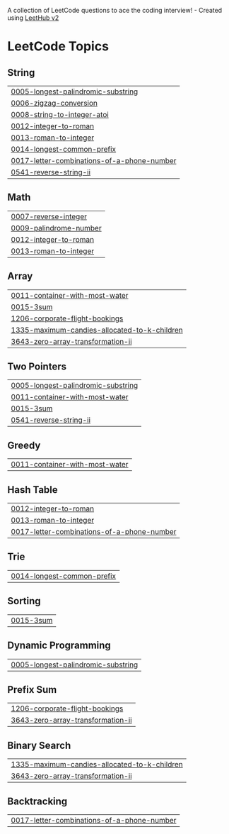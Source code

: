 A collection of LeetCode questions to ace the coding interview! - Created using [LeetHub v2](https://github.com/arunbhardwaj/LeetHub-2.0)

<!---LeetCode Topics Start-->
# LeetCode Topics
## String
|  |
| ------- |
| [0005-longest-palindromic-substring](https://github.com/seanyzhang/LeetCode/tree/master/0005-longest-palindromic-substring) |
| [0006-zigzag-conversion](https://github.com/seanyzhang/LeetCode/tree/master/0006-zigzag-conversion) |
| [0008-string-to-integer-atoi](https://github.com/seanyzhang/LeetCode/tree/master/0008-string-to-integer-atoi) |
| [0012-integer-to-roman](https://github.com/seanyzhang/LeetCode/tree/master/0012-integer-to-roman) |
| [0013-roman-to-integer](https://github.com/seanyzhang/LeetCode/tree/master/0013-roman-to-integer) |
| [0014-longest-common-prefix](https://github.com/seanyzhang/LeetCode/tree/master/0014-longest-common-prefix) |
| [0017-letter-combinations-of-a-phone-number](https://github.com/seanyzhang/LeetCode/tree/master/0017-letter-combinations-of-a-phone-number) |
| [0541-reverse-string-ii](https://github.com/seanyzhang/LeetCode/tree/master/0541-reverse-string-ii) |
## Math
|  |
| ------- |
| [0007-reverse-integer](https://github.com/seanyzhang/LeetCode/tree/master/0007-reverse-integer) |
| [0009-palindrome-number](https://github.com/seanyzhang/LeetCode/tree/master/0009-palindrome-number) |
| [0012-integer-to-roman](https://github.com/seanyzhang/LeetCode/tree/master/0012-integer-to-roman) |
| [0013-roman-to-integer](https://github.com/seanyzhang/LeetCode/tree/master/0013-roman-to-integer) |
## Array
|  |
| ------- |
| [0011-container-with-most-water](https://github.com/seanyzhang/LeetCode/tree/master/0011-container-with-most-water) |
| [0015-3sum](https://github.com/seanyzhang/LeetCode/tree/master/0015-3sum) |
| [1206-corporate-flight-bookings](https://github.com/seanyzhang/LeetCode/tree/master/1206-corporate-flight-bookings) |
| [1335-maximum-candies-allocated-to-k-children](https://github.com/seanyzhang/LeetCode/tree/master/1335-maximum-candies-allocated-to-k-children) |
| [3643-zero-array-transformation-ii](https://github.com/seanyzhang/LeetCode/tree/master/3643-zero-array-transformation-ii) |
## Two Pointers
|  |
| ------- |
| [0005-longest-palindromic-substring](https://github.com/seanyzhang/LeetCode/tree/master/0005-longest-palindromic-substring) |
| [0011-container-with-most-water](https://github.com/seanyzhang/LeetCode/tree/master/0011-container-with-most-water) |
| [0015-3sum](https://github.com/seanyzhang/LeetCode/tree/master/0015-3sum) |
| [0541-reverse-string-ii](https://github.com/seanyzhang/LeetCode/tree/master/0541-reverse-string-ii) |
## Greedy
|  |
| ------- |
| [0011-container-with-most-water](https://github.com/seanyzhang/LeetCode/tree/master/0011-container-with-most-water) |
## Hash Table
|  |
| ------- |
| [0012-integer-to-roman](https://github.com/seanyzhang/LeetCode/tree/master/0012-integer-to-roman) |
| [0013-roman-to-integer](https://github.com/seanyzhang/LeetCode/tree/master/0013-roman-to-integer) |
| [0017-letter-combinations-of-a-phone-number](https://github.com/seanyzhang/LeetCode/tree/master/0017-letter-combinations-of-a-phone-number) |
## Trie
|  |
| ------- |
| [0014-longest-common-prefix](https://github.com/seanyzhang/LeetCode/tree/master/0014-longest-common-prefix) |
## Sorting
|  |
| ------- |
| [0015-3sum](https://github.com/seanyzhang/LeetCode/tree/master/0015-3sum) |
## Dynamic Programming
|  |
| ------- |
| [0005-longest-palindromic-substring](https://github.com/seanyzhang/LeetCode/tree/master/0005-longest-palindromic-substring) |
## Prefix Sum
|  |
| ------- |
| [1206-corporate-flight-bookings](https://github.com/seanyzhang/LeetCode/tree/master/1206-corporate-flight-bookings) |
| [3643-zero-array-transformation-ii](https://github.com/seanyzhang/LeetCode/tree/master/3643-zero-array-transformation-ii) |
## Binary Search
|  |
| ------- |
| [1335-maximum-candies-allocated-to-k-children](https://github.com/seanyzhang/LeetCode/tree/master/1335-maximum-candies-allocated-to-k-children) |
| [3643-zero-array-transformation-ii](https://github.com/seanyzhang/LeetCode/tree/master/3643-zero-array-transformation-ii) |
## Backtracking
|  |
| ------- |
| [0017-letter-combinations-of-a-phone-number](https://github.com/seanyzhang/LeetCode/tree/master/0017-letter-combinations-of-a-phone-number) |
<!---LeetCode Topics End-->